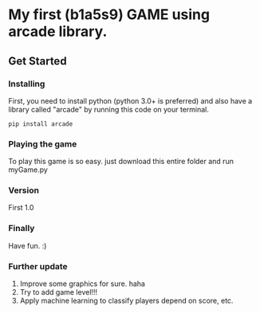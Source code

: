 # My first (b1a5s9) GAME using arcade library.
## Get Started
### Installing
First, you need to install python (python 3.0+ is preferred) and also have a library called "arcade" by running this code on your terminal.
```
pip install arcade
```
### Playing the game
To play this game is so easy. just download this entire folder and run myGame.py
### Version
First 1.0
### Finally 
Have fun. :)
### Further update
1. Improve some graphics for sure. haha
2. Try to add game level!!!
3. Apply machine learning to classify players depend on score, etc.
